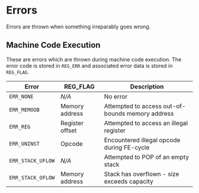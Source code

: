 # Errors

Errors are thrown when something irreparably goes wrong.

## Machine Code Execution

These are errors which are thrown during machine code execution. The error code is stored in `REG_ERR` and associated error data is stored in `REG_FLAG`.

| Error | REG_FLAG | Description |
|-|-|-|
| `ERR_NONE` | *N/A* | No error |
| `ERR_MEMOOB` | Memory address | Attempted to access out-of-bounds memory address |
| `ERR_REG` | Register offset | Attempted to access an illegal register |
| `ERR_UNINST` | Opcode | Encountered illegal opcode during FE-cycle |
| `ERR_STACK_UFLOW` | *N/A* | Attempted to POP of an empty stack |
| `ERR_STACK_OFLOW` | Memory address | Stack has overflown - size exceeds capacity |
